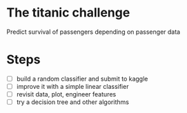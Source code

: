 # The titanic challenge
Predict survival of passengers depending on passenger data

# Steps
- [ ] build a random classifier and submit to kaggle
- [ ] improve it with a simple linear classifier
- [ ] revisit data, plot, engineer features
- [ ] try a decision tree and other algorithms
